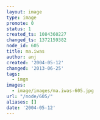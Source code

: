 ```yaml
---
layout: image
type: image
promote: 0
status: 1
created_ts: 1084360227
changed_ts: 1372159382
node_id: 605
title: ma.iwas
author: anj
created: '2004-05-12'
changed: '2013-06-25'
tags:
  - imgn
images:
  - image/images/ma.iwas-605.jpg
url: "/node/605/"
aliases: []
date: '2004-05-12'
---
```


